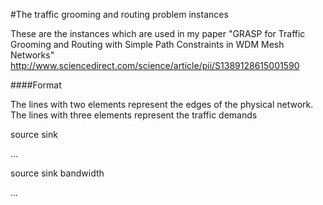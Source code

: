 #The traffic grooming and routing problem instances

These are the instances which are used in my paper "GRASP for Traffic Grooming and Routing with Simple Path Constraints in WDM Mesh Networks"
http://www.sciencedirect.com/science/article/pii/S1389128615001590


####Format

The lines with two elements represent the edges of the physical network.
The lines with three elements represent the traffic demands


source sink 

...


source sink bandwidth

...
